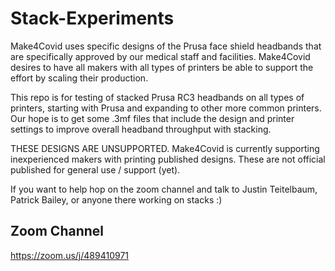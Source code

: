 # Stack-Experiments

Make4Covid uses specific designs of the Prusa face shield headbands that are specifically
approved by our medical staff and facilities.  Make4Covid desires to have all makers
with all types of printers be able to support the effort by scaling their production.

This repo is for testing of stacked Prusa RC3 headbands on all types of printers, starting 
with Prusa and expanding to other more common printers. Our hope is to get some .3mf files
that include the design and printer settings to improve overall headband throughput
with stacking.

THESE DESIGNS ARE UNSUPPORTED.  Make4Covid is currently supporting inexperienced makers with
printing published designs.  These are not official published for general use / support (yet).

If you want to help hop on the zoom channel and talk to Justin Teitelbaum, Patrick Bailey, or 
anyone there working on stacks :)


## Zoom Channel
https://zoom.us/j/489410971
